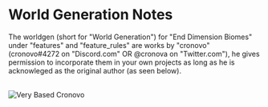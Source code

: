 # World Generation Notes

The worldgen (short for "World Generation") for "End Dimension Biomes" under "features" 
and "feature_rules" are works by "cronovo" (cronovo#4272 on "Discord.com" OR 
@cronova on "Twitter.com"), he gives permission to incorporate them in your own projects 
as long as he is acknowleged as the original author (as seen below).

\
![Very Based Cronovo](https://media.discordapp.net/attachments/784455984785260586/846343822064746506/unknown.png?width=709&height=63)